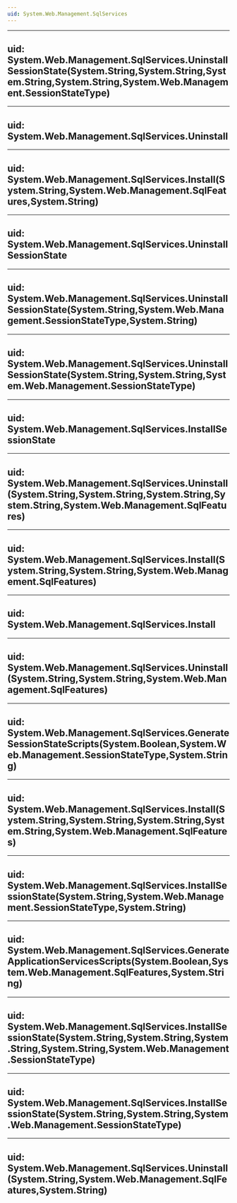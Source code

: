 ```yaml
---
uid: System.Web.Management.SqlServices
---
```


---
uid: System.Web.Management.SqlServices.UninstallSessionState(System.String,System.String,System.String,System.String,System.Web.Management.SessionStateType)
---

---
uid: System.Web.Management.SqlServices.Uninstall
---

---
uid: System.Web.Management.SqlServices.Install(System.String,System.Web.Management.SqlFeatures,System.String)
---

---
uid: System.Web.Management.SqlServices.UninstallSessionState
---

---
uid: System.Web.Management.SqlServices.UninstallSessionState(System.String,System.Web.Management.SessionStateType,System.String)
---

---
uid: System.Web.Management.SqlServices.UninstallSessionState(System.String,System.String,System.Web.Management.SessionStateType)
---

---
uid: System.Web.Management.SqlServices.InstallSessionState
---

---
uid: System.Web.Management.SqlServices.Uninstall(System.String,System.String,System.String,System.String,System.Web.Management.SqlFeatures)
---

---
uid: System.Web.Management.SqlServices.Install(System.String,System.String,System.Web.Management.SqlFeatures)
---

---
uid: System.Web.Management.SqlServices.Install
---

---
uid: System.Web.Management.SqlServices.Uninstall(System.String,System.String,System.Web.Management.SqlFeatures)
---

---
uid: System.Web.Management.SqlServices.GenerateSessionStateScripts(System.Boolean,System.Web.Management.SessionStateType,System.String)
---

---
uid: System.Web.Management.SqlServices.Install(System.String,System.String,System.String,System.String,System.Web.Management.SqlFeatures)
---

---
uid: System.Web.Management.SqlServices.InstallSessionState(System.String,System.Web.Management.SessionStateType,System.String)
---

---
uid: System.Web.Management.SqlServices.GenerateApplicationServicesScripts(System.Boolean,System.Web.Management.SqlFeatures,System.String)
---

---
uid: System.Web.Management.SqlServices.InstallSessionState(System.String,System.String,System.String,System.String,System.Web.Management.SessionStateType)
---

---
uid: System.Web.Management.SqlServices.InstallSessionState(System.String,System.String,System.Web.Management.SessionStateType)
---

---
uid: System.Web.Management.SqlServices.Uninstall(System.String,System.Web.Management.SqlFeatures,System.String)
---
